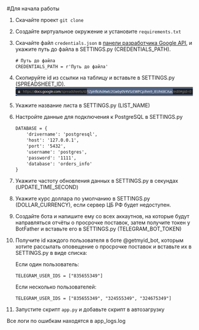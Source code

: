 #Для начала работы
1. Скачайте проект `git clone `


2. Создайте виртуальное окружение и установите `requirements.txt`


3. Скачайте файл `credentials.json` в [панели разработчика Google API](https://console.cloud.google.com/cloud-resource-manager),
 и укажите путь до файла в SETTINGS.py (CREDENTIALS_PATH).
    ```
    # Путь до файла
    CREDENTIALS_PATH = r'Путь до файла'
    ```

    
2. Скопируйте id из ссылки на таблицу и вставьте в SETTINGS.py (SPREADSHEET_ID).
    ![img.png](readme_img/img.png) 
    
    


3. Укажите название листа в SETTINGS.py (LIST_NAME)


4. Настройте данные для подключения к PostgreSQL в
 SETTINGS.py
    ```
    DATABASE = {
        'drivername': 'postgresql',
        'host': '127.0.0.1',
        'port': '5432',
        'username': 'postgres',
        'password': '1111',
        'database': 'orders_info'
    }
    ```

5. Укажите частоту обновления данных в SETTINGS.py в секундах (UPDATE_TIME_SECOND)


6. Укажите курс доллара по умолчанию в SETTINGS.py (DOLLAR_CURRENCY), если сервер ЦБ РФ будет недоступен.


7. Создайте бота и напишите ему со всех аккаутнов, на которые будут направляться отчёты о просрочке поставок, затем получите токен у BotFather и вставьте его в SETTINGS.py (TELEGRAM_BOT_TOKEN)


8. Получите id каждого пользователя в боте @getmyid_bot, которым хотите рассылать оповещение о просрочке поставок и вставьте их в SETTINGS.py в виде списка:

   Если один пользователь:
    ```
    TELEGRAM_USER_IDS = ["835655349"]
    ```
   Если несколько пользователей:
    ```
    TELEGRAM_USER_IDS = ["835655349", "324555349", "324675349"]
    ```

9. Запустите скрипт `app.py` и добавьте скрипт в автозагрузку


Все логи по ошибкам находятся в app_logs.log